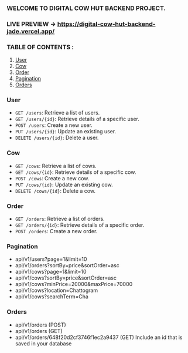 ### WELCOME TO DIGITAL COW HUT BACKEND PROJECT.

### LIVE PREVIEW -> https://digital-cow-hut-backend-jade.vercel.app/

### TABLE OF CONTENTS :

1. [User](#user)
2. [Cow](#cow)
3. [Order](#order)
4. [Pagination](#pagination)
5. [Orders](#orders)

### User

- `GET /users`: Retrieve a list of users.
- `GET /users/{id}`: Retrieve details of a specific user.
- `POST /users`: Create a new user.
- `PUT /users/{id}`: Update an existing user.
- `DELETE /users/{id}`: Delete a user.

### Cow

- `GET /cows`: Retrieve a list of cows.
- `GET /cows/{id}`: Retrieve details of a specific cow.
- `POST /cows`: Create a new cow.
- `PUT /cows/{id}`: Update an existing cow.
- `DELETE /cows/{id}`: Delete a cow.

### Order

- `GET /orders`: Retrieve a list of orders.
- `GET /orders/{id}`: Retrieve details of a specific order.
- `POST /orders`: Create a new order.

### Pagination

- api/v1/users?page=1&limit=10
- api/v1/orders?sortBy=price&sortOrder=asc
- api/v1/cows?page=1&limit=10
- api/v1/cows?sortBy=price&sortOrder=asc
- api/v1/cows?minPrice=20000&maxPrice=70000
- api/v1/cows?location=Chattogram
- api/v1/cows?searchTerm=Cha

### Orders

- api/v1/orders (POST)
- api/v1/orders (GET)
- api/v1/orders/648f20d2cf3746f1ec2a9437 (GET) Include an id that is saved in your database
